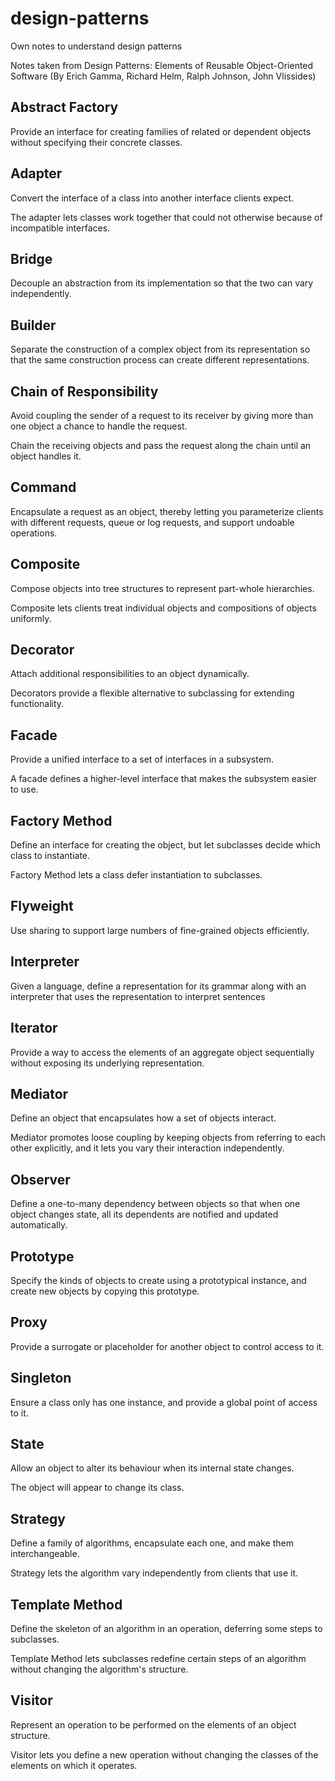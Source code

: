 # design-patterns
Own notes to understand design patterns

Notes taken from Design Patterns: Elements of Reusable Object-Oriented Software (By Erich Gamma, Richard Helm, Ralph Johnson, John Vlissides)


## Abstract Factory
Provide an interface for creating families of related or dependent objects without specifying their concrete classes.

## Adapter
Convert the interface of a class into another interface clients expect.

The adapter lets classes work together that could not otherwise because of incompatible interfaces.

## Bridge
Decouple an abstraction from its implementation so that the two can vary independently.

## Builder 
Separate the construction of a complex object from its representation so that the same construction process can create different representations.

## Chain of Responsibility 
Avoid coupling the sender of a request to its receiver by giving more than one object a chance to handle the request.

Chain the receiving objects and pass the request along the chain until an object handles it.

## Command
Encapsulate a request as an object, thereby letting you parameterize clients with different requests, queue or log requests, and support undoable operations.

## Composite
Compose objects into tree structures to represent part-whole hierarchies.

Composite lets clients treat individual objects and compositions of objects uniformly.

## Decorator 
Attach additional responsibilities to an object dynamically.

Decorators provide a flexible alternative to subclassing for extending functionality.

## Facade
Provide a unified interface to a set of interfaces in a subsystem.

A facade defines a higher-level interface that makes the subsystem easier to use.

## Factory Method
Define an interface for creating the object, but let subclasses decide which class to instantiate.

Factory Method lets a class defer instantiation to subclasses.

## Flyweight 
Use sharing to support large numbers of fine-grained objects efficiently.

## Interpreter
Given a language, define a representation for its grammar along with an interpreter that uses the representation to interpret sentences

## Iterator
Provide a way to access the elements of an aggregate object sequentially without exposing its underlying representation.

## Mediator
Define an object that encapsulates how a set of objects interact.

Mediator promotes loose coupling by keeping objects from referring to each other explicitly, and it lets you vary their interaction independently.

## Observer
Define a one-to-many dependency between objects so that when one object changes state, all its dependents are notified and updated automatically.

## Prototype
Specify the kinds of objects to create using a prototypical instance, and create new objects by copying this prototype.

## Proxy
Provide a surrogate or placeholder for another object to control access to it.

## Singleton 
Ensure a class only has one instance, and provide a global point of access to it.

## State
Allow an object to alter its behaviour when its internal state changes.

The object will appear to change its class.

## Strategy
Define a family of algorithms, encapsulate each one, and make them interchangeable.

Strategy lets the algorithm vary independently from clients that use it.

## Template Method
Define the skeleton of an algorithm in an operation, deferring some steps to subclasses.

Template Method lets subclasses redefine certain steps of an algorithm without changing the algorithm's structure.

## Visitor
Represent an operation to be performed on the elements of an object structure.

Visitor lets you define a new operation without changing the classes of the elements on which it operates.

